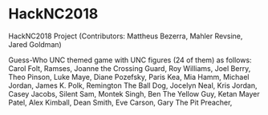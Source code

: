 # HackNC2018
HackNC2018 Project (Contributors: Mattheus Bezerra, Mahler Revsine, Jared Goldman)


Guess-Who UNC themed game with UNC figures (24 of them) as follows:
Carol Folt,
Ramses,
Joanne the Crossing Guard,
Roy Williams,
Joel Berry,
Theo Pinson,
Luke Maye,
Diane Pozefsky,
Paris Kea,
Mia Hamm,
Michael Jordan,
James K. Polk,
Remington The Ball Dog,
Jocelyn Neal,
Kris Jordan,
Casey Jacobs,
Silent Sam,
Montek Singh,
Ben The Yellow Guy,
Ketan Mayer Patel,
Alex Kimball,
Dean Smith,
Eve Carson,
Gary The Pit Preacher,
